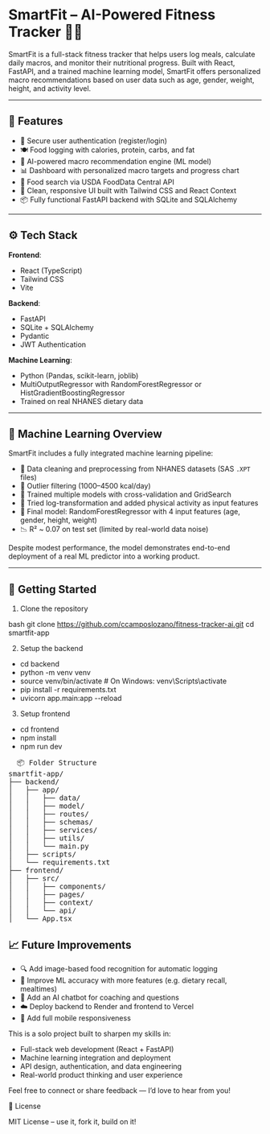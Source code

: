 # SmartFit – AI-Powered Fitness Tracker 💪🧠

SmartFit is a full-stack fitness tracker that helps users log meals, calculate daily macros, and monitor their nutritional progress. Built with React, FastAPI, and a trained machine learning model, SmartFit offers personalized macro recommendations based on user data such as age, gender, weight, height, and activity level.

---

## 🧩 Features

- 🔐 Secure user authentication (register/login)
- 🍽️ Food logging with calories, protein, carbs, and fat
- 🤖 AI-powered macro recommendation engine (ML model)
- 📊 Dashboard with personalized macro targets and progress chart
- 🔎 Food search via USDA FoodData Central API
- 🧼 Clean, responsive UI built with Tailwind CSS and React Context
- 📦 Fully functional FastAPI backend with SQLite and SQLAlchemy

---

## ⚙️ Tech Stack

**Frontend**:
- React (TypeScript)
- Tailwind CSS
- Vite

**Backend**:
- FastAPI
- SQLite + SQLAlchemy
- Pydantic
- JWT Authentication

**Machine Learning**:
- Python (Pandas, scikit-learn, joblib)
- MultiOutputRegressor with RandomForestRegressor or HistGradientBoostingRegressor
- Trained on real NHANES dietary data

---

## 🧠 Machine Learning Overview

SmartFit includes a fully integrated machine learning pipeline:

- 🔄 Data cleaning and preprocessing from NHANES datasets (SAS `.XPT` files)
- 🧼 Outlier filtering (1000–4500 kcal/day)
- 🧪 Trained multiple models with cross-validation and GridSearch
- 🔁 Tried log-transformation and added physical activity as input features
- 🧪 Final model: RandomForestRegressor with 4 input features (age, gender, height, weight)
- 📉 R² ~ 0.07 on test set (limited by real-world data noise)

Despite modest performance, the model demonstrates end-to-end deployment of a real ML predictor into a working product.

---

 ## 🚀 Getting Started

 1. Clone the repository

bash
git clone https://github.com/ccamposlozano/fitness-tracker-ai.git
cd smartfit-app

2. Setup the backend
- cd backend
- python -m venv venv
- source venv/bin/activate  # On Windows: venv\Scripts\activate
- pip install -r requirements.txt
- uvicorn app.main:app --reload

3. Setup frontend
- cd frontend
- npm install
- npm run dev

<pre>  📦 Folder Structure
smartfit-app/
├── backend/
│   ├── app/
│   │   ├── data/
│   │   ├── model/
│   │   ├── routes/
│   │   ├── schemas/
│   │   ├── services/
│   │   ├── utils/
│   │   └── main.py
│   ├── scripts/
│   └── requirements.txt
├── frontend/
│   ├── src/
│   │   ├── components/
│   │   ├── pages/
│   │   ├── context/
│   │   └── api/
│   └── App.tsx </pre>


## 📈 Future Improvements

- 🔍 Add image-based food recognition for automatic logging
- 🧠 Improve ML accuracy with more features (e.g. dietary recall, mealtimes)
- 💬 Add an AI chatbot for coaching and questions
- ☁️ Deploy backend to Render and frontend to Vercel
- 📱 Add full mobile responsiveness

This is a solo project built to sharpen my skills in:

- Full-stack web development (React + FastAPI)
- Machine learning integration and deployment
- API design, authentication, and data engineering
- Real-world product thinking and user experience

Feel free to connect or share feedback — I’d love to hear from you!

📜 License

MIT License – use it, fork it, build on it!